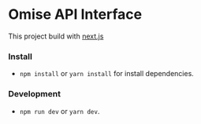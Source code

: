# Omise API Interface
This project build with [next.js](https://nextjs.org/)

### Install
- `npm install` or `yarn install` for install dependencies.

### Development
- `npm run dev` or `yarn dev`.
